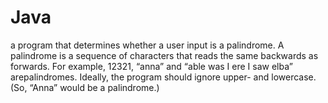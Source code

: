 # Java 
a program that determines whether a user input is a palindrome. A palindrome is a sequence of characters that reads the same backwards as
forwards. For example, 12321, “anna” and “able was I ere I saw elba” arepalindromes. Ideally, the program should ignore upper- and lowercase. (So, 
“Anna” would be a palindrome.)
